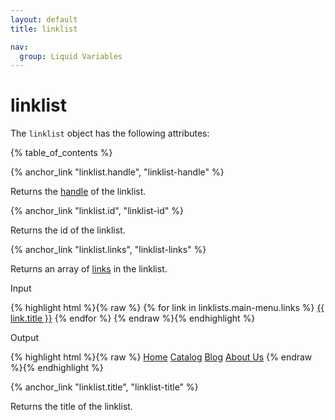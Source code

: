 ```yaml
---
layout: default
title: linklist

nav:
  group: Liquid Variables
---
```


# linklist


The <code>linklist</code> object has the following attributes:


<a id="topofpage"></a>
{% table_of_contents %}





{% anchor_link "linklist.handle", "linklist-handle" %}

<p>Returns the <a href="/themes/liquid-documentation/basics/handle/">handle</a> of the linklist.</p>







{% anchor_link "linklist.id", "linklist-id" %}

<p>Returns the id of the linklist.</p>








{% anchor_link "linklist.links", "linklist-links" %}

<p>Returns an array of <a href="/themes/liquid-documentation/objects/link/">links</a> in the linklist.</p>

<p class="input">Input</p>
<div>
{% highlight html %}{% raw %}
{% for link in linklists.main-menu.links %}
      <a href="{{ link.url }}">{{ link.title }}</a>
{% endfor %}
{% endraw %}{% endhighlight %}
</div>

<p class="output">Output</p>
<div>
{% highlight html %}{% raw %}
<a href="/">Home</a>
<a href="/collections/all">Catalog</a>
<a href="/blogs/news">Blog</a>
<a href="/pages/about-us">About Us</a>
{% endraw %}{% endhighlight %}
</div>











{% anchor_link "linklist.title", "linklist-title" %}

<p>Returns the title of the linklist.</p>



